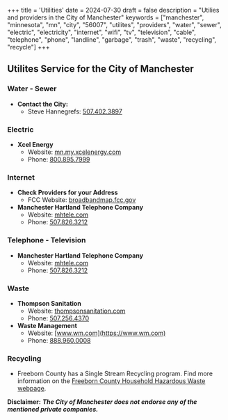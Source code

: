 +++
title = 'Utilities'
date = 2024-07-30
draft = false
description = "Utilies and providers in the City of Manchester"
keywords = ["manchester", "minnesota", "mn", "city", "56007", "utilites", "providers", "water", "sewer", "electric", "electricity", "internet", "wifi", "tv", "television", "cable", "telephone", "phone", "landline", "garbage", "trash", "waste", "recycling", "recycle"]
+++
## Utilites Service for the City of Manchester

### Water - Sewer

- **Contact the City:**
  - Steve Hannegrefs: [507.402.3897](tel:5074023897)

### Electric

- **Xcel Energy**
  - Website: [mn.my.xcelenergy.com](https://mn.my.xcelenergy.com/)
  - Phone: [800.895.7999](tel:18008957999)

### Internet

- **Check Providers for your Address**
  - FCC Website: [broadbandmap.fcc.gov](https://broadbandmap.fcc.gov/home)
- **Manchester Hartland Telephone Company**
  - Website: [mhtele.com](https://mhtele.com)
  - Phone: [507.826.3212](tel:5078263212)

### Telephone - Television

- **Manchester Hartland Telephone Company**
  - Website: [mhtele.com](https://mhtele.com)
  - Phone: [507.826.3212](tel:5078263212)

### Waste

- **Thompson Sanitation**
  - Website: [thompsonsanitation.com](https://thompsonsanitation.com/)
  - Phone: [507.256.4370](tel:5072564370)
- **Waste Management**
  - Website: [www.wm.com](https://www.wm.com)
  - Phone: [888.960.0008](tel:18889600008)

### Recycling

- Freeborn County has a Single Stream Recycling program. Find more information on the [Freeborn County Household Hazardous Waste webpage](https://www.co.freeborn.mn.us/177/Recycling-Household-Hazardous-Waste-HHW).

**Disclaimer:** ***The City of Manchester does not endorse any of the mentioned private companies.***
